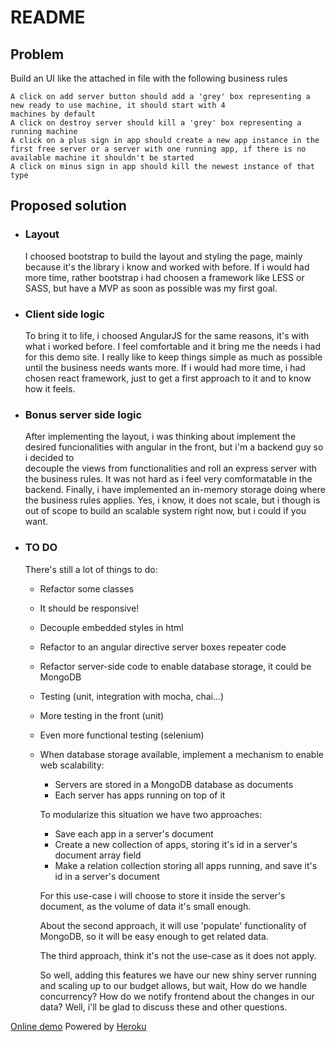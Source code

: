 # README 

## Problem 

Build an UI like the attached in file with the following business rules 

	A click on add server button should add a 'grey' box representing a new ready to use machine, it should start with 4 
	machines by default
	A click on destroy server should kill a 'grey' box representing a running machine 
	A click on a plus sign in app should create a new app instance in the first free server or a server with one running app, if there is no available machine it shouldn't be started 
	A click on minus sign in app should kill the newest instance of that type 

## Proposed solution 

- ### Layout 
    I choosed bootstrap to build the layout and styling the page, 
    mainly because it's the library i know and worked with before. 
    If i would had more time, rather bootstrap i had choosen a framework like LESS or       SASS, but have a MVP as soon as possible was my first goal. 

- ### Client side logic 
    To bring it to life, i choosed AngularJS for the same reasons, it's with what i worked        before. I feel comfortable and it bring me the needs i had for this demo site. I         really like to keep things simple as much as possible until the business needs wants     more. 
    If i would had more time, i had chosen react framework, just to get a first approach 
    to it and to know how it feels. 

- ### Bonus server side logic 

    After implementing the layout, i was thinking about implement the desired
    funcionalities with angular in the front, but i'm a backend guy so i decided to  
    decouple the views from functionalities and roll an express server with the business
    rules. It was not hard as i feel very comformatable in the backend. 
    Finally, i have implemented an in-memory storage doing where the business rules 
    applies. Yes, i know, it does not scale, but i though is out of scope to build 
    an scalable system right now, but i could if you want. 
    
- ### TO DO 
    There's still a lot of things to do: 
    - Refactor some classes 
    - It should be responsive! 
    - Decouple embedded styles in html 
    - Refactor to an angular directive server boxes repeater code 
    - Refactor server-side code to enable database storage, it could be MongoDB
    - Testing (unit, integration with mocha, chai...) 
    - More testing in the front (unit)  
    - Even more functional testing (selenium) 
    - When database storage available, implement a mechanism to enable web scalability:
        - Servers are stored in a MongoDB database as documents 
        - Each server has apps running on top of it
    
        To modularize this situation we have two approaches: 
        - Save each app in a server's document 
        - Create a new collection of apps, storing it's id in a server's document array
        field 
        - Make a relation collection storing all apps running, and save it's id in a 
        server's document 
    
        For this use-case i will choose to store it inside the server's document, as the 
        volume of data it's small enough. 

        About the second approach, it will use 'populate' functionality of MongoDB, so 
        it will be easy enough to get related data. 
        
        The third approach, think it's not the use-case as it does not apply. 
        
        So well, adding this features we have our new shiny server running and scaling up
        to our budget allows, but wait, How do we handle concurrency? How do we notify 
        frontend about the changes in our data? Well, i'll be glad to discuss these and 
        other questions. 


[Online demo](https://peaceful-escarpment-22148.herokuapp.com)
Powered by [Heroku](https://heroku.com) 
